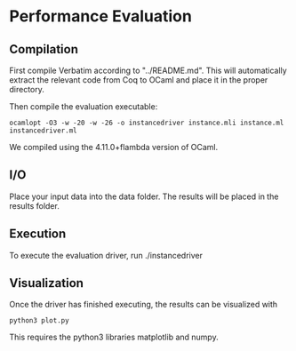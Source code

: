 # Performance Evaluation

## Compilation
First compile Verbatim according to "../README.md". This will automatically extract the relevant code from Coq to OCaml and place it in the proper directory.

Then compile the evaluation executable:
~~~
ocamlopt -O3 -w -20 -w -26 -o instancedriver instance.mli instance.ml instancedriver.ml
~~~
We compiled using the 4.11.0+flambda version of OCaml.

## I/O
Place your input data into the data folder. The results will be placed in the results folder.

## Execution
To execute the evaluation driver, run ./instancedriver

## Visualization
Once the driver has finished executing, the results can be visualized with
~~~
python3 plot.py
~~~
This requires the python3 libraries matplotlib and numpy.
